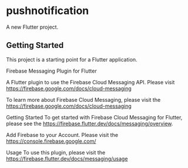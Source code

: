 # pushnotification

A new Flutter project.

## Getting Started

This project is a starting point for a Flutter application.

Firebase Messaging Plugin for Flutter

A Flutter plugin to use the Firebase Cloud Messaging API. Please visit https://firebase.google.com/docs/cloud-messaging

To learn more about Firebase Cloud Messaging, please visit the https://firebase.google.com/docs/cloud-messaging

Getting Started
To get started with Firebase Cloud Messaging for Flutter, please see the https://firebase.flutter.dev/docs/messaging/overview.

Add Firebase to your Account. Please visit the https://console.firebase.google.com/

Usage
To use this plugin, please visit the https://firebase.flutter.dev/docs/messaging/usage